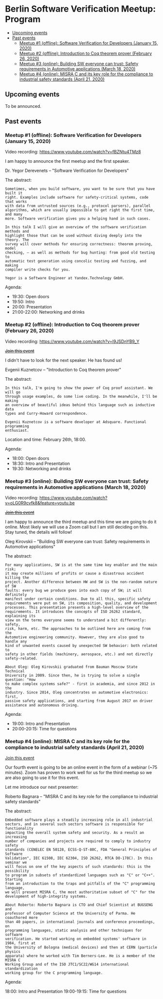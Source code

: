 # Berlin Software Verification Meetup: Program

<!-- START doctoc generated TOC please keep comment here to allow auto update -->
<!-- DON'T EDIT THIS SECTION, INSTEAD RE-RUN doctoc TO UPDATE -->

- [Upcoming events](#upcoming-events)
- [Past events](#past-events)
  - [Meetup #1 (offline): Software Verification for Developers (January 15, 2020)](#meetup-1-offline-software-verification-for-developers-january-15-2020)
  - [Meetup #2 (offline): Introduction to Coq theorem prover (February 26, 2020)](#meetup-2-offline-introduction-to-coq-theorem-prover-february-26-2020)
  - [Meetup #3 (online): Building SW everyone can trust: Safety requirements in Automotive applications (March 18, 2020)](#meetup-3-online-building-sw-everyone-can-trust-safety-requirements-in-automotive-applications-march-18-2020)
  - [Meetup #4 (online): MISRA C and its key role for the compliance to industrial safety standards (April 21, 2020)](#meetup-4-online-misra-c-and-its-key-role-for-the-compliance-to-industrial-safety-standards-april-21-2020)

<!-- END doctoc generated TOC please keep comment here to allow auto update -->

## Upcoming events

To be announced.

## Past events

### Meetup #1 (offline): Software Verification for Developers (January 15, 2020)

Video recording: https://www.youtube.com/watch?v=fBZNtu4TMz8

I am happy to announce the first meetup and the first speaker.

Dr. Yegor Derevenets – "Software Verification for Developers"

The abstract:

```
Sometimes, when you build software, you want to be sure that you have built it
right. Examples include software for safety-critical systems, code that works
with data from untrusted sources (e.g., protocol parsers), parallel
algorithms, which are usually impossible to get right the first time, and many
more. Software verification gives you a helping hand in such cases.

In this talk I will give an overview of the software verification methods and
highlight those that can be used without diving deeply into the theory. The
survey will cover methods for ensuring correctness: theorem proving, model
checking, — as well as methods for bug hunting: from good old testing to
automatic test generation using concolic testing and fuzzing, and making
compiler write checks for you.

Yegor is a Software Engineer at Yandex.Technology GmbH.
```

Agenda:

- 19:30: Open doors
- 19:50: Intro
- 20:00: Presentation
- 21:00-22:00: Networking and drinks

### Meetup #2 (offline): Introduction to Coq theorem prover (February 26, 2020)

Video recording: https://www.youtube.com/watch?v=l9JSDnYB9_Y

~~[Join this event](https://www.meetup.com/Berlin-Software-Verification-Meetup/events/268148643)~~

I didn't have to look for the next speaker. He has found us!

Evgenii Kuznetcov – "Introduction to Coq theorem prover"

The abstract:

```
In this talk, I'm going to show the power of Coq proof assistant. We will go
through usage examples, do some live coding. In the meanwhile, I'll be making
an overview of beautiful ideas behind this language such as inductive data
types and Curry-Howard correspondence.

Evgenii Kuznetcov is a software developer at Adsquare. Functional programming
enthusiast.
```

Location and time: February 26th, 18:00.

Agenda:

- 18:00: Open doors
- 18:30: Intro and Presentation
- 19:30: Networking and drinks

### Meetup #3 (online): Building SW everyone can trust: Safety requirements in Automotive applications (March 18, 2020)

Video recording: https://www.youtube.com/watch?v=oLG0R9cvfk8&feature=youtu.be

~~[Join this event](https://www.meetup.com/Berlin-Software-Verification-Meetup/events/268653585)~~

I am happy to announce the third meetup and this time we are going to do it
online. Most likely we will use a Zoom call but I am still deciding on this.
Stay tuned, the details will follow!

Oleg Kirovskii – "Building SW everyone can trust: Safety requirements in
Automotive applications"

The abstract:

```
For many applications, SW is at the same time key enabler and the main risk;
it may create millions of profits or cause a disastrous accident killing the
project. Another difference between HW and SW is the non-random nature of SW
faults: every bug we produce goes into each copy of SW; it will definitely
manifest under certain conditions. Due to all this, specific safety
requirements were put on SW, its composition, quality, and development
processes. This presentation presents a high-level overview of the
requirements. It introduces the concepts of ISO 26262 standard, explaining its
view on the terms everyone seems to understand a bit differently: safety,
risk, harm, etc. The approaches to be outlined here are coming from the
Automotive engineering community. However, they are also good to handle any
kind of unwanted events caused by unexpected SW behavior: both related to
safety in other fields (machinery, aerospace, etc.) and not directly
safety-related.

About Oleg: Oleg Kirovskii graduated from Bauman Moscow State Technical
University in 2009. Since then, he is trying to solve a single question: "How
to make complex systems safe?" - first in academia, and since 2012 in the
industry. Since 2014, Oleg concentrates on automotive electronics: first,
passive safety applications, and starting from August 2017 on driver
assistance and autonomous driving.
```

Agenda:

- 19:00: Intro and Presentation
- 20:00-20:15: Time for questions

### Meetup #4 (online): MISRA C and its key role for the compliance to industrial safety standards (April 21, 2020)

[Join this event](https://www.meetup.com/Berlin-Software-Verification-Meetup/events/269550463/)

Our fourth event is going to be an online event in the form of a webinar (\~75
minutes). Zoom has proven to work well for us for the third meetup so we are
also going to use it for this event.

Let me introduce our next presenter:

Roberto Bagnara – "MISRA C and its key role for the compliance to industrial
safety standards"

The abstract:

```
Embedded software plays a steadily increasing role in all industrial
sectors, and in several such sectors software is responsible for functionality
impacting the overall system safety and security. As a result an increasing
number of companies and projects are required to comply to industry safety
standards (CENELEC EN 50128, ECSS-Q-ST-80C, FDA "General Principles of Software
Validation", IEC 61508, IEC 62304, ISO 26262, RTCA DO-178C). In this seminar we
will focus on one of the key aspects of such standards: this is the possibility
to program in subsets of standardized languages such as "C" or "C++". Starting
from an introduction to the traps and pitfalls of the "C" programming language,
we will present MISRA C, the most authoritative subset of "C" for the
development of high-integrity systems.

About Roberto: Roberto Bagnara is CTO and Chief Scientist at BUGSENG and
professor of Computer Science at the University of Parma. He coauthored more
than 40 papers, in international journals and conference proceedings, on
programming languages, static analysis and other techniques for software
verification. He started working on embedded systems' software in 1984, first at
the University of Bologna (medical devices) and then at CERN (particle physics
apparata) where he worked with Tim Berners-Lee. He is a member of the MISRA C
Working Group and of the ISO JTC1/SC22/WG14 international standardization
working group for the C programming language.
```

Agenda:

18:00: Intro and Presentation 19:00-19:15: Time for questions
